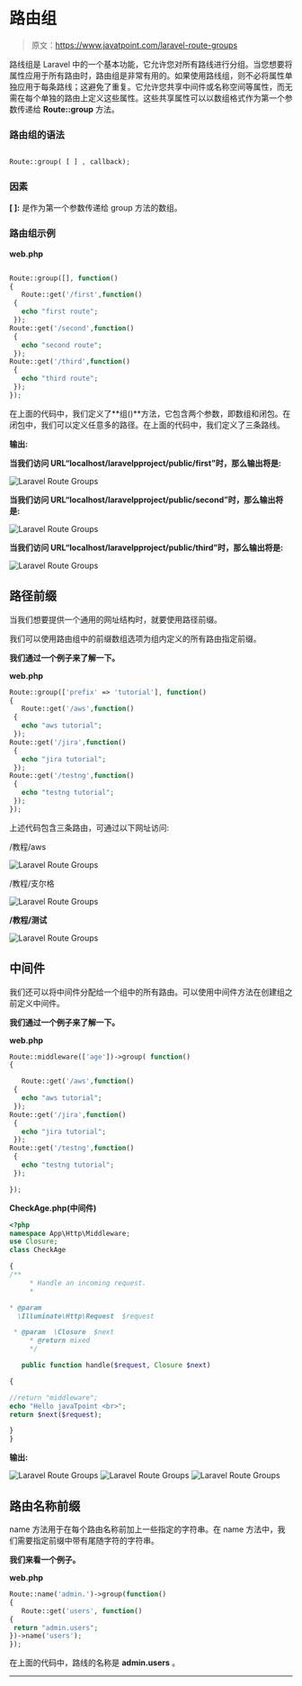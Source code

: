 # 路由组

> 原文：<https://www.javatpoint.com/laravel-route-groups>

路线组是 Laravel 中的一个基本功能，它允许您对所有路线进行分组。当您想要将属性应用于所有路由时，路由组是非常有用的。如果使用路线组，则不必将属性单独应用于每条路线；这避免了重复。它允许您共享中间件或名称空间等属性，而无需在每个单独的路由上定义这些属性。这些共享属性可以以数组格式作为第一个参数传递给 **Route::group** 方法。

### 路由组的语法

```php

Route::group( [ ] , callback);

```

### 因素

**[ ]:** 是作为第一个参数传递给 group 方法的数组。

### 路由组示例

**web.php**

```php

Route::group([], function()
{
   Route::get('/first',function()
 {
   echo "first route";
 });
Route::get('/second',function()
 {
   echo "second route";
 });
Route::get('/third',function()
 {
   echo "third route";
 });
});

```

在上面的代码中，我们定义了**组()**方法，它包含两个参数，即数组和闭包。在闭包中，我们可以定义任意多的路径。在上面的代码中，我们定义了三条路线。

**输出:**

**当我们访问 URL“localhost/laravelpproject/public/first”时，那么输出将是:**

![Laravel Route Groups](img/d567cdf4d3f7d97d2a3d5cc9bbd0668b.png)

**当我们访问 URL“localhost/laravelpproject/public/second”时，那么输出将是:**

![Laravel Route Groups](img/e314c3aff451737f3fe8b945faf573b0.png)

**当我们访问 URL“localhost/laravelpproject/public/third”时，那么输出将是:**

![Laravel Route Groups](img/486a99bcc6ccb50c2627b45c4b79992e.png)

## 路径前缀

当我们想要提供一个通用的网址结构时，就要使用路径前缀。

我们可以使用路由组中的前缀数组选项为组内定义的所有路由指定前缀。

**我们通过一个例子来了解一下。**

**web.php**

```php
Route::group(['prefix' => 'tutorial'], function()
{
   Route::get('/aws',function()
 {
   echo "aws tutorial";
 });
Route::get('/jira',function()
 {
   echo "jira tutorial";
 });
Route::get('/testng',function()
 {
   echo "testng tutorial";
 });
});

```

上述代码包含三条路由，可通过以下网址访问:

/教程/aws

![Laravel Route Groups](img/ca9485e7f8e1cad5599cbac5900ef496.png)

/教程/支尔格

![Laravel Route Groups](img/007aaec67c73e0b433faca811b0eb09f.png)

**/教程/测试**

![Laravel Route Groups](img/5e57c5f093d9a2b44c8abd8e717e7719.png)

## 中间件

我们还可以将中间件分配给一个组中的所有路由。可以使用中间件方法在创建组之前定义中间件。

**我们通过一个例子来了解一下。**

**web.php**

```php
Route::middleware(['age'])->group( function()
{

   Route::get('/aws',function()
 {
   echo "aws tutorial";
 });
Route::get('/jira',function()
 {
   echo "jira tutorial";
 });
Route::get('/testng',function()
 {
   echo "testng tutorial";
 });

});

```

**CheckAge.php(中间件)**

```php
<?php
namespace App\Http\Middleware;
use Closure;
class CheckAge

{
/**
     * Handle an incoming request.
     *

* @param
  \Illuminate\Http\Request  $request

 * @param  \Closure  $next
     * @return mixed
     */

   public function handle($request, Closure $next)

{

//return "middleware";
echo "Hello javaTpoint <br>";
return $next($request);

}
}

```

**输出:**

![Laravel Route Groups](img/e18d4fe6cf5d4b1aa1247112f3bfcb22.png)
![Laravel Route Groups](img/84132abf67398e54f58753718ae87e01.png)
![Laravel Route Groups](img/fa598954f999e87533ea002b82a3c084.png)

## 路由名称前缀

name 方法用于在每个路由名称前加上一些指定的字符串。在 name 方法中，我们需要指定前缀中带有尾随字符的字符串。

**我们来看一个例子。**

**web.php**

```php
Route::name('admin.')->group(function()
{
   Route::get('users', function()
{
 return "admin.users";
})->name('users');
});

```

在上面的代码中，路线的名称是 **admin.users** 。

* * *